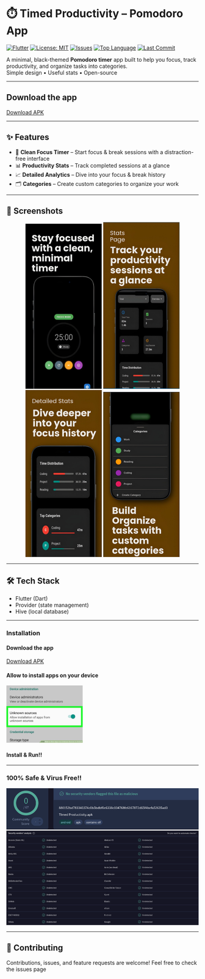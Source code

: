 # ⏱️ Timed Productivity – Pomodoro App

[![Flutter](https://img.shields.io/badge/Flutter-02569B?style=for-the-badge&logo=flutter&logoColor=white)](https://flutter.dev/)
[![License: MIT](https://img.shields.io/badge/License-MIT-green.svg?style=for-the-badge)](LICENSE)
[![Issues](https://img.shields.io/github/issues/Vishwesh-Bhilare/Timed_Productivity?style=for-the-badge)](https://github.com/Vishwesh-Bhilare/Timed_Productivity/issues)
[![Top Language](https://img.shields.io/github/languages/top/Vishwesh-Bhilare/Timed_Productivity?style=for-the-badge)](https://github.com/Vishwesh-Bhilare/Timed_Productivity)
[![Last Commit](https://img.shields.io/github/last-commit/Vishwesh-Bhilare/Timed_Productivity?style=for-the-badge)](https://github.com/Vishwesh-Bhilare/Timed_Productivity/commits/main)

A minimal, black-themed **Pomodoro timer** app built to help you focus, track productivity, and organize tasks into categories.  
Simple design • Useful stats • Open-source  

---

## Download the app
[Download APK](https://drive.google.com/file/d/1jS7TnpooWywptPaN-ZiQw0-kyHaa0_eg/view?usp=sharing)

---

## ✨ Features
- 🎯 **Clean Focus Timer** – Start focus & break sessions with a distraction-free interface  
- 📊 **Productivity Stats** – Track completed sessions at a glance  
- 📈 **Detailed Analytics** – Dive into your focus & break history  
- 🗂️ **Categories** – Create custom categories to organize your work  

---

## 📸 Screenshots

<p align="center">
  <img src="images/Timed_Pomodoro_1.jpeg" alt="Home Screen" width="200"/>
  <img src="images/Timed_Pomodoro_2.jpeg" alt="Stats Page" width="200"/>
  <img src="images/Timed_Pomodoro_3.jpeg" alt="Detailed Stats" width="200"/>
  <img src="images/Timed_Pomodoro_4.jpeg" alt="Categories" width="200"/>
</p>

---

## 🛠️ Tech Stack

- Flutter (Dart)
- Provider (state management)
- Hive (local database)

---

### Installation

#### Download the app
[Download APK](https://drive.google.com/file/d/1jS7TnpooWywptPaN-ZiQw0-kyHaa0_eg/view?usp=sharing)

#### Allow to install apps on your device
<img src="images/Allow_apps.jpg" alt="Allow apps" width="200"/>

#### Install & Run!!

---

### 100% Safe & Virus Free!!
<img src="images/Virus_check_1_v1.png" alt="Virus check"/>
<img src="images/Virus_check_2_v1.png" alt="Virus check"/>

---

## 🤝 Contributing

Contributions, issues, and feature requests are welcome!
Feel free to check the issues page
